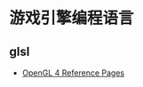 ﻿# 游戏引擎编程语言

## glsl

- [OpenGL 4 Reference Pages](https://registry.khronos.org/OpenGL-Refpages/gl4/index.php)
